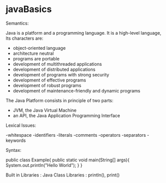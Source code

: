 # javaBasics
Semantics: 

Java is a platform and a programming language. It is a high-level language, Its characters are: 
- object-oriented language
- architecture neutral
- programs are portable
- development of multithreaded applications
- development of distributed applications
- development of programs with strong security
- development of effective programs
- development of robust programs
- development of maintenance-friendly and dynamic programs

The Java Platform consists in principle of two parts:
- JVM, the Java Virtual Machine
- an API, the Java Application Programming Interface


Lexical Issues:

-whitespace 
-identifiers
-literals 
-comments
-operators
-separators
-keywords

Syntax:

public class Example{
	public static void main(String[] args){
		System.out.println("Hello World");
	}
}

Built in Libraries :
 Java Class Libraries : println(), print()
